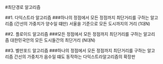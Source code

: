 #최단경로 알고리즘

##1. 다익스트라 알고리즘
###하나의 정점에서 모든 정점까지 최단거리를 구하는 알고리즘 (간선의 가중치가 양수일 떄만)
서울을 기준으로 모든 도시까지의 거리 (1대N)

##2. 플로이드 알고리즘
###모든 정점에서 모든 정점까지 최단거리를 구하는 알고리즘
대한민국안의 모든 도시들간의 최단거리 (N대N)

##3. 벨만포드 알고리즘
###하나의 정점에서 모든 정점까지 최단거리를 구하는 알고리즘
간선의 가중치가 음수일 떄도 동작하는 다익스트라알고리즘의 확장판

